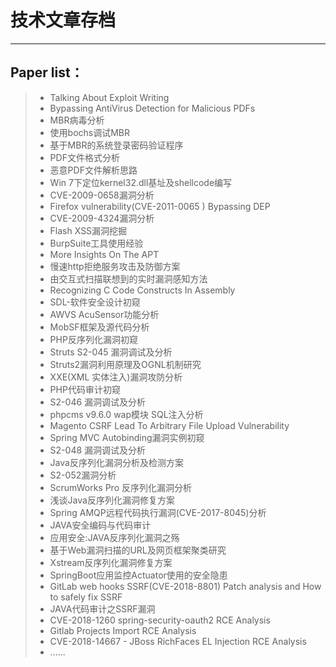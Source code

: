 # 技术文章存档

------


## Paper list：

> * Talking About Exploit Writing
> * Bypassing AntiVirus Detection for Malicious PDFs
> * MBR病毒分析
> * 使用bochs调试MBR
> * 基于MBR的系统登录密码验证程序
> * PDF文件格式分析
> * 恶意PDF文件解析思路
> * Win 7下定位kernel32.dll基址及shellcode编写
> * CVE-2009-0658漏洞分析
> * Firefox vulnerability(CVE-2011-0065 ) Bypassing DEP
> * CVE-2009-4324漏洞分析
> * Flash XSS漏洞挖掘
> * BurpSuite工具使用经验
> * More Insights On The APT
> * 慢速http拒绝服务攻击及防御方案
> * 由交互式扫描联想到的实时漏洞感知方法
> * Recognizing C Code Constructs In Assembly
> * SDL-软件安全设计初窥
> * AWVS AcuSensor功能分析
> * MobSF框架及源代码分析
> * PHP反序列化漏洞初窥
> * Struts S2-045 漏洞调试及分析
> * Struts2漏洞利用原理及OGNL机制研究
> * XXE(XML 实体注入)漏洞攻防分析
> * PHP代码审计初窥
> * S2-046 漏洞调试及分析
> * phpcms v9.6.0 wap模块 SQL注入分析
> * Magento CSRF Lead To Arbitrary File Upload Vulnerability
> * Spring MVC Autobinding漏洞实例初窥
> * S2-048 漏洞调试及分析
> * Java反序列化漏洞分析及检测方案
> * S2-052漏洞分析
> * ScrumWorks Pro 反序列化漏洞分析
> * 浅谈Java反序列化漏洞修复方案
> * Spring AMQP远程代码执行漏洞(CVE-2017-8045)分析
> * JAVA安全编码与代码审计
> * 应用安全:JAVA反序列化漏洞之殇
> * 基于Web漏洞扫描的URL及网页框架聚类研究
> * Xstream反序列化漏洞修复方案
> * SpringBoot应用监控Actuator使用的安全隐患
> * GitLab web hooks SSRF(CVE-2018-8801) Patch analysis and How to safely fix SSRF
> * JAVA代码审计之SSRF漏洞
> * CVE-2018-1260 spring-security-oauth2 RCE Analysis
> * Gitlab Projects Import RCE Analysis
> * CVE-2018-14667 - JBoss RichFaces EL Injection RCE Analysis
> * ......




